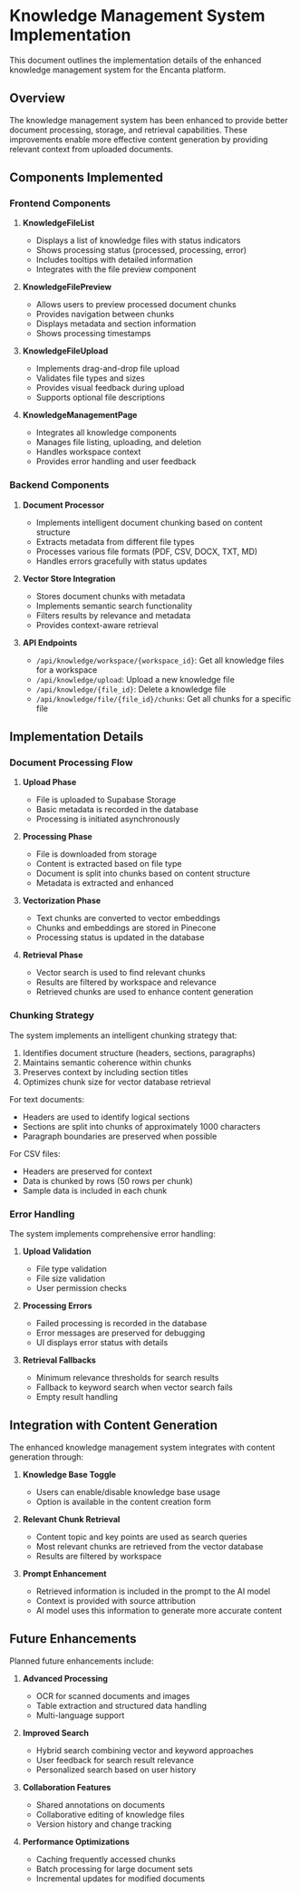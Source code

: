# Knowledge Management System Implementation

This document outlines the implementation details of the enhanced knowledge management system for the Encanta platform.

## Overview

The knowledge management system has been enhanced to provide better document processing, storage, and retrieval capabilities. These improvements enable more effective content generation by providing relevant context from uploaded documents.

## Components Implemented

### Frontend Components

1. **KnowledgeFileList**
   - Displays a list of knowledge files with status indicators
   - Shows processing status (processed, processing, error)
   - Includes tooltips with detailed information
   - Integrates with the file preview component

2. **KnowledgeFilePreview**
   - Allows users to preview processed document chunks
   - Provides navigation between chunks
   - Displays metadata and section information
   - Shows processing timestamps

3. **KnowledgeFileUpload**
   - Implements drag-and-drop file upload
   - Validates file types and sizes
   - Provides visual feedback during upload
   - Supports optional file descriptions

4. **KnowledgeManagementPage**
   - Integrates all knowledge components
   - Manages file listing, uploading, and deletion
   - Handles workspace context
   - Provides error handling and user feedback

### Backend Components

1. **Document Processor**
   - Implements intelligent document chunking based on content structure
   - Extracts metadata from different file types
   - Processes various file formats (PDF, CSV, DOCX, TXT, MD)
   - Handles errors gracefully with status updates

2. **Vector Store Integration**
   - Stores document chunks with metadata
   - Implements semantic search functionality
   - Filters results by relevance and metadata
   - Provides context-aware retrieval

3. **API Endpoints**
   - `/api/knowledge/workspace/{workspace_id}`: Get all knowledge files for a workspace
   - `/api/knowledge/upload`: Upload a new knowledge file
   - `/api/knowledge/{file_id}`: Delete a knowledge file
   - `/api/knowledge/file/{file_id}/chunks`: Get all chunks for a specific file

## Implementation Details

### Document Processing Flow

1. **Upload Phase**
   - File is uploaded to Supabase Storage
   - Basic metadata is recorded in the database
   - Processing is initiated asynchronously

2. **Processing Phase**
   - File is downloaded from storage
   - Content is extracted based on file type
   - Document is split into chunks based on content structure
   - Metadata is extracted and enhanced

3. **Vectorization Phase**
   - Text chunks are converted to vector embeddings
   - Chunks and embeddings are stored in Pinecone
   - Processing status is updated in the database

4. **Retrieval Phase**
   - Vector search is used to find relevant chunks
   - Results are filtered by workspace and relevance
   - Retrieved chunks are used to enhance content generation

### Chunking Strategy

The system implements an intelligent chunking strategy that:

1. Identifies document structure (headers, sections, paragraphs)
2. Maintains semantic coherence within chunks
3. Preserves context by including section titles
4. Optimizes chunk size for vector database retrieval

For text documents:
- Headers are used to identify logical sections
- Sections are split into chunks of approximately 1000 characters
- Paragraph boundaries are preserved when possible

For CSV files:
- Headers are preserved for context
- Data is chunked by rows (50 rows per chunk)
- Sample data is included in each chunk

### Error Handling

The system implements comprehensive error handling:

1. **Upload Validation**
   - File type validation
   - File size validation
   - User permission checks

2. **Processing Errors**
   - Failed processing is recorded in the database
   - Error messages are preserved for debugging
   - UI displays error status with details

3. **Retrieval Fallbacks**
   - Minimum relevance thresholds for search results
   - Fallback to keyword search when vector search fails
   - Empty result handling

## Integration with Content Generation

The enhanced knowledge management system integrates with content generation through:

1. **Knowledge Base Toggle**
   - Users can enable/disable knowledge base usage
   - Option is available in the content creation form

2. **Relevant Chunk Retrieval**
   - Content topic and key points are used as search queries
   - Most relevant chunks are retrieved from the vector database
   - Results are filtered by workspace

3. **Prompt Enhancement**
   - Retrieved information is included in the prompt to the AI model
   - Context is provided with source attribution
   - AI model uses this information to generate more accurate content

## Future Enhancements

Planned future enhancements include:

1. **Advanced Processing**
   - OCR for scanned documents and images
   - Table extraction and structured data handling
   - Multi-language support

2. **Improved Search**
   - Hybrid search combining vector and keyword approaches
   - User feedback for search result relevance
   - Personalized search based on user history

3. **Collaboration Features**
   - Shared annotations on documents
   - Collaborative editing of knowledge files
   - Version history and change tracking

4. **Performance Optimizations**
   - Caching frequently accessed chunks
   - Batch processing for large document sets
   - Incremental updates for modified documents 